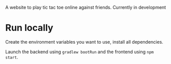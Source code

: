 A website to play tic tac toe online against friends. Currently in development

# Run locally

Create the environment variables you want to use, install all dependencies.

Launch the backend using `gradlew bootRun` and the frontend using `npm start`.
